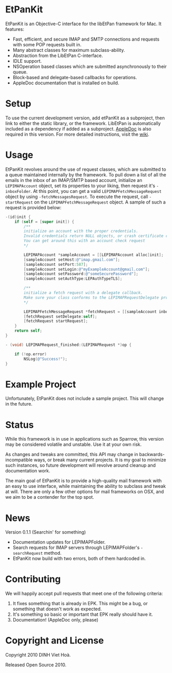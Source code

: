 # EtPanKit

EtPanKit is an Objective-C interface for the  libEtPan framework for Mac.  It features:

* Fast, efficient, and secure IMAP and SMTP connections and requests with some POP requests built in.
* Many abstract classes for maximum subclass-ability.
* Abstraction from the LibEtPan C-interface.
* IDLE support.
* NSOperation based classes which are submitted asynchronously to their queue.   
* Block-based and delegate-based callbacks for operations.
* AppleDoc documentation that is installed on build.

# Setup

To use the current development version, add etPanKit as a subproject, then link to either the static library, or the framework.  LibEtPan is automatically included as a dependency if added as a subproject.  [AppleDoc](https://github.com/tomaz/appledoc) is also required in this version.  For more detailed instructions, visit the [wiki](https://github.com/CodaFi/etPanKit/wiki).

# Usage

EtPanKit revolves around the use of request classes, which are submitted to a queue maintained internally by the framework.  To pull down a list of all the emails in the inbox of an IMAP/SMTP based account, initialize an `LEPIMAPAccount` object, set its properties to your liking, then request it's `-inboxFolder`.  At this point, you can get a valid `LEPIMAPFetchMessageRequest` object by using `-fetchMessagesRequest`.  To execute the request, call `-startRequest` on the `LEPIMAPFetchMessageRequest` object.  A sample of such a request is provided below:

```Objective-C
-(id)init {
    if (self = [super init]) {
        /**
        initialize an account with the proper credentials.  
        Invalid credentials return NULL objects, or crash certificate checks.  
        You can get around this with an account check request
        */

        LEPIMAPAccount *sampleAccount = [[LEPIMAPAccount alloc]init];
        [sampleAccount setHost:@"imap.gmail.com"];
        [sampleAccount setPort:587];
        [sampleAccount setLogin:@"myExampleAccount@gmail.com"];
        [sampleAccount setPassword:@"someSecurePassword"];
        [sampleAccount setAuthType:LEPAuthTypeTLS];

        /**
        initialize a fetch request with a delegate callback.  
        Make sure your class conforms to the LEPIMAPRequestDelegate protocol
        */

        LEPIMAPFetchMessageRequest *fetchRequest = [[sampleAccount inboxFolder]fetchMessagesRequest];
        [fetchRequest setDelegate:self];
        [fetchRequest startRequest];
    }
    return self;
}

- (void) LEPIMAPRequest_finished:(LEPIMAPRequest *)op {

    if (!op.error)
        NSLog(@"Success!");
}
```

# Example Project

Unfortunately, EtPanKit does not include a sample project.  This will change in the future.

# Status

While this framework is in use in applications such as Sparrow, this version may be considered volatile and unstable.  Use it at your own risk.

As changes and tweaks are committed, this API may change in backwards-incompatible ways, or break many current projects.  It is my goal to minimize such instances, so future development will revolve around cleanup and documentation work.

The main goal of EtPanKit is to provide a high-quality mail framework with an easy to use interface, while maintaining the ability to subclass and tweak at will.  There are only a few other options for mail frameworks on OSX, and we aim to be a contender for the top spot.


# News

Version 0.1.1 (Searchin' for something)

- Documentation updates for LEPIMAPFolder.
- Search requests for IMAP servers through LEPIMAPFolder's `-searchRequest` method.
- EtPanKit now build with two errors, both of them hardcoded in.

# Contributing

We will happily accept pull requests that meet one of the following criteria:

 1. It fixes something that is already in EPK. This might be a bug, or something that doesn't work as expected.
 2. It's something so basic or important that EPK really should have it.
 3. Documentation! (AppleDoc only, please)

# Copyright and License

Copyright 2010 DINH Viet Hoà.

Released Open Source 2010.
